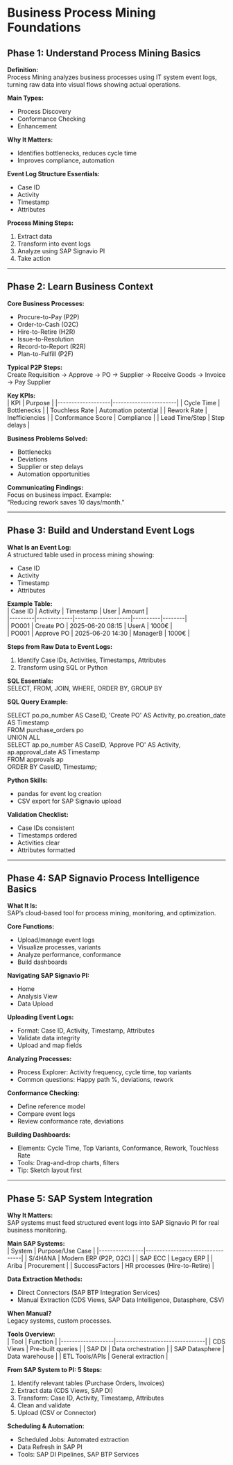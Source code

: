 # Business Process Mining Foundations

## Phase 1: Understand Process Mining Basics

**Definition:**  
Process Mining analyzes business processes using IT system event logs, turning raw data into visual flows showing actual operations.

**Main Types:**  
- Process Discovery  
- Conformance Checking  
- Enhancement  

**Why It Matters:**  
- Identifies bottlenecks, reduces cycle time  
- Improves compliance, automation  

**Event Log Structure Essentials:**  
- Case ID  
- Activity  
- Timestamp  
- Attributes  

**Process Mining Steps:**  
1. Extract data  
2. Transform into event logs  
3. Analyze using SAP Signavio PI  
4. Take action  

---

## Phase 2: Learn Business Context  

**Core Business Processes:**  
- Procure-to-Pay (P2P)  
- Order-to-Cash (O2C)  
- Hire-to-Retire (H2R)  
- Issue-to-Resolution  
- Record-to-Report (R2R)  
- Plan-to-Fulfill (P2F)  

**Typical P2P Steps:**  
Create Requisition → Approve → PO → Supplier → Receive Goods → Invoice → Pay Supplier  

**Key KPIs:**  
| KPI               | Purpose                |
|-------------------|-----------------------|
| Cycle Time        | Bottlenecks            |
| Touchless Rate    | Automation potential   |
| Rework Rate       | Inefficiencies         |
| Conformance Score | Compliance             |
| Lead Time/Step    | Step delays            |

**Business Problems Solved:**  
- Bottlenecks  
- Deviations  
- Supplier or step delays  
- Automation opportunities  

**Communicating Findings:**  
Focus on business impact. Example:  
“Reducing rework saves 10 days/month.”  

---

## Phase 3: Build and Understand Event Logs

**What Is an Event Log:**  
A structured table used in process mining showing:  
- Case ID  
- Activity  
- Timestamp  
- Attributes  

**Example Table:**  
| Case ID | Activity    | Timestamp           | User     | Amount |  
|---------|-------------|--------------------|----------|--------|  
| PO001   | Create PO   | 2025-06-20 08:15   | UserA    | 1000€  |  
| PO001   | Approve PO  | 2025-06-20 14:30   | ManagerB | 1000€  |  

**Steps from Raw Data to Event Logs:**  
1. Identify Case IDs, Activities, Timestamps, Attributes  
2. Transform using SQL or Python  

**SQL Essentials:**  
SELECT, FROM, JOIN, WHERE, ORDER BY, GROUP BY  

**SQL Query Example:**  

SELECT po.po_number AS CaseID, 'Create PO' AS Activity, po.creation_date AS Timestamp  
FROM purchase_orders po  
UNION ALL  
SELECT ap.po_number AS CaseID, 'Approve PO' AS Activity, ap.approval_date AS Timestamp  
FROM approvals ap  
ORDER BY CaseID, Timestamp;  

**Python Skills:**  
- pandas for event log creation  
- CSV export for SAP Signavio upload  

**Validation Checklist:**  
- Case IDs consistent  
- Timestamps ordered  
- Activities clear  
- Attributes formatted  

---

## Phase 4: SAP Signavio Process Intelligence Basics

**What It Is:**  
SAP’s cloud-based tool for process mining, monitoring, and optimization.

**Core Functions:**  
- Upload/manage event logs  
- Visualize processes, variants  
- Analyze performance, conformance  
- Build dashboards  

**Navigating SAP Signavio PI:**  
- Home  
- Analysis View  
- Data Upload  

**Uploading Event Logs:**  
- Format: Case ID, Activity, Timestamp, Attributes  
- Validate data integrity  
- Upload and map fields  

**Analyzing Processes:**  
- Process Explorer: Activity frequency, cycle time, top variants  
- Common questions: Happy path %, deviations, rework  

**Conformance Checking:**  
- Define reference model  
- Compare event logs  
- Review conformance rate, deviations  

**Building Dashboards:**  
- Elements: Cycle Time, Top Variants, Conformance, Rework, Touchless Rate  
- Tools: Drag-and-drop charts, filters  
- Tip: Sketch layout first  

---

## Phase 5: SAP System Integration  

**Why It Matters:**  
SAP systems must feed structured event logs into SAP Signavio PI for real business monitoring.

**Main SAP Systems:**  
| System         | Purpose/Use Case                |
|----------------|---------------------------------|
| S/4HANA        | Modern ERP (P2P, O2C)          |
| SAP ECC        | Legacy ERP                      |
| Ariba          | Procurement                     |
| SuccessFactors | HR processes (Hire-to-Retire)   |

**Data Extraction Methods:**  
- Direct Connectors (SAP BTP Integration Services)  
- Manual Extraction (CDS Views, SAP Data Intelligence, Datasphere, CSV)  

**When Manual?**  
Legacy systems, custom processes.

**Tools Overview:**  
| Tool              | Function                        |
|-------------------|--------------------------------|
| CDS Views         | Pre-built queries              |
| SAP DI            | Data orchestration             |
| SAP Datasphere    | Data warehouse                 |
| ETL Tools/APIs    | General extraction            |

**From SAP System to PI: 5 Steps:**  
1. Identify relevant tables (Purchase Orders, Invoices)  
2. Extract data (CDS Views, SAP DI)  
3. Transform: Case ID, Activity, Timestamp, Attributes  
4. Clean and validate  
5. Upload (CSV or Connector)  

**Scheduling & Automation:**  
- Scheduled Jobs: Automated extraction  
- Data Refresh in SAP PI  
- Tools: SAP DI Pipelines, SAP BTP Services  
